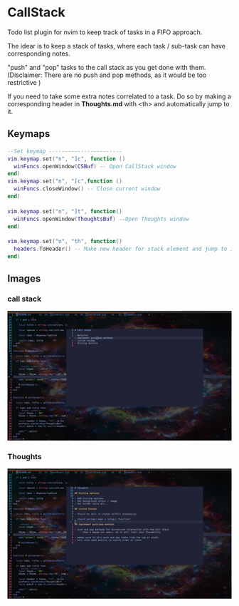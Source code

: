 # CallStack

Todo list plugin for nvim to keep track of tasks in a FIFO approach.

The idear is to keep a stack of tasks, where each task / sub-task can have corresponding notes.

"push" and "pop" tasks to the call stack as you get done with them. (Disclaimer: There are no push and pop methods, as it would be too restrictive )

If you need to take some extra notes correlated to a task. Do so by making a corresponding header in **Thoughts.md** with \<th\> and automatically jump to it.

## Keymaps

```lua
--Set keymap -----------------------
vim.keymap.set("n", "]c", function ()
  winFuncs.openWindow(CSBuf) -- Open CallStack window
end)
vim.keymap.set("n", "[c",function ()
  winFuncs.closeWindow() -- Close current window
end)

vim.keymap.set("n", "]t", function()
  winFuncs.openWindow(ThoughtsBuf) --Open Thoughts window
end)

vim.keymap.set("n", "th", function()
  headers.ToHeader() -- Make new header for stack element and jump to it
end)
```


## Images

### call stack

![call stack](./pics/callstack.png)

### Thoughts

![thoughts](./pics/thoughts.png)

